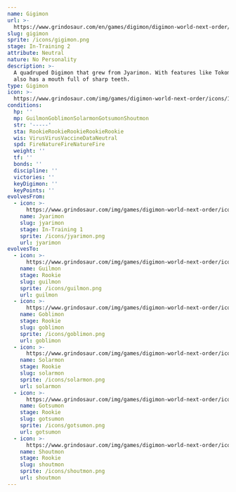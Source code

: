 ```yaml
---
name: Gigimon
url: >-
  https://www.grindosaur.com/en/games/digimon/digimon-world-next-order/digimon/17-gigimon
slug: gigimon
sprite: /icons/gigimon.png
stage: In-Training 2
attribute: Neutral
nature: No Personality
description: >-
  A quadruped Digimon that grew from Jyarimon. With features like Tokomon, it
  also has a mouth full of sharp teeth.
type: Gigimon
icon: >-
  https://www.grindosaur.com/img/games/digimon-world-next-order/icons/17-gigimon-icon.png
conditions:
  hp: ''
  mp: GuilmonGoblimonSolarmonGotsumonShoutmon
  str: '-----'
  sta: RookieRookieRookieRookieRookie
  wis: VirusVirusVaccineDataNeutral
  spd: FireNatureFireNatureFire
  weight: ''
  tf: ''
  bonds: ''
  discipline: ''
  victories: ''
  keyDigimon: ''
  keyPoints: ''
evolvesFrom:
  - icon: >-
      https://www.grindosaur.com/img/games/digimon-world-next-order/icons/6-jyarimon-icon-small.png
    name: Jyarimon
    slug: jyarimon
    stage: In-Training 1
    sprite: /icons/jyarimon.png
    url: jyarimon
evolvesTo:
  - icon: >-
      https://www.grindosaur.com/img/games/digimon-world-next-order/icons/33-guilmon-icon-small.png
    name: Guilmon
    stage: Rookie
    slug: guilmon
    sprite: /icons/guilmon.png
    url: guilmon
  - icon: >-
      https://www.grindosaur.com/img/games/digimon-world-next-order/icons/40-goblimon-icon-small.png
    name: Goblimon
    stage: Rookie
    slug: goblimon
    sprite: /icons/goblimon.png
    url: goblimon
  - icon: >-
      https://www.grindosaur.com/img/games/digimon-world-next-order/icons/53-solarmon-icon-small.png
    name: Solarmon
    stage: Rookie
    slug: solarmon
    sprite: /icons/solarmon.png
    url: solarmon
  - icon: >-
      https://www.grindosaur.com/img/games/digimon-world-next-order/icons/39-gotsumon-icon-small.png
    name: Gotsumon
    stage: Rookie
    slug: gotsumon
    sprite: /icons/gotsumon.png
    url: gotsumon
  - icon: >-
      https://www.grindosaur.com/img/games/digimon-world-next-order/icons/58-shoutmon-icon-small.png
    name: Shoutmon
    stage: Rookie
    slug: shoutmon
    sprite: /icons/shoutmon.png
    url: shoutmon
---
```


